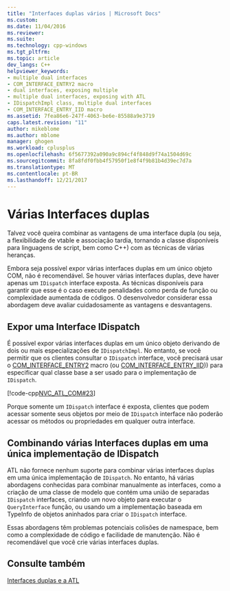 ```yaml
---
title: "Interfaces duplas vários | Microsoft Docs"
ms.custom: 
ms.date: 11/04/2016
ms.reviewer: 
ms.suite: 
ms.technology: cpp-windows
ms.tgt_pltfrm: 
ms.topic: article
dev_langs: C++
helpviewer_keywords:
- multiple dual interfaces
- COM_INTERFACE_ENTRY2 macro
- dual interfaces, exposing multiple
- multiple dual interfaces, exposing with ATL
- IDispatchImpl class, multiple dual interfaces
- COM_INTERFACE_ENTRY_IID macro
ms.assetid: 7fea86e6-247f-4063-be6e-85588a9e3719
caps.latest.revision: "11"
author: mikeblome
ms.author: mblome
manager: ghogen
ms.workload: cplusplus
ms.openlocfilehash: 6f5677392a090a9c894cf4f848d9f74a1504d69c
ms.sourcegitcommit: 8fa8fdf0fbb4f57950f1e8f4f9b81b4d39ec7d7a
ms.translationtype: MT
ms.contentlocale: pt-BR
ms.lasthandoff: 12/21/2017
---
```

# <a name="multiple-dual-interfaces"></a>Várias Interfaces duplas
Talvez você queira combinar as vantagens de uma interface dupla (ou seja, a flexibilidade de vtable e associação tardia, tornando a classe disponíveis para linguagens de script, bem como C++) com as técnicas de várias heranças.  
  
 Embora seja possível expor várias interfaces duplas em um único objeto COM, não é recomendável. Se houver várias interfaces duplas, deve haver apenas um `IDispatch` interface exposta. As técnicas disponíveis para garantir que esse é o caso execute penalidades como perda de função ou complexidade aumentada de códigos. O desenvolvedor considerar essa abordagem deve avaliar cuidadosamente as vantagens e desvantagens.  
  
## <a name="exposing-a-single-idispatch-interface"></a>Expor uma Interface IDispatch  
 É possível expor várias interfaces duplas em um único objeto derivando de dois ou mais especializações de `IDispatchImpl`. No entanto, se você permitir que os clientes consultar o `IDispatch` interface, você precisará usar o [COM_INTERFACE_ENTRY2](reference/com-interface-entry-macros.md#com_interface_entry2) macro (ou [COM_INTERFACE_ENTRY_IID](reference/com-interface-entry-macros.md#com_interface_entry_iid))) para especificar qual classe base a ser usado para o implementação de `IDispatch`.  
  
 [!code-cpp[NVC_ATL_COM#23](../atl/codesnippet/cpp/multiple-dual-interfaces_1.h)]  
  
 Porque somente um `IDispatch` interface é exposta, clientes que podem acessar somente seus objetos por meio de `IDispatch` interface não poderão acessar os métodos ou propriedades em qualquer outra interface.  
  
## <a name="combining-multiple-dual-interfaces-into-a-single-implementation-of-idispatch"></a>Combinando várias Interfaces duplas em uma única implementação de IDispatch  
 ATL não fornece nenhum suporte para combinar várias interfaces duplas em uma única implementação de `IDispatch`. No entanto, há várias abordagens conhecidas para combinar manualmente as interfaces, como a criação de uma classe de modelo que contém uma união de separadas `IDispatch` interfaces, criando um novo objeto para executar o `QueryInterface` função, ou usando um a implementação baseada em TypeInfo de objetos aninhados para criar o `IDispatch` interface.  
  
 Essas abordagens têm problemas potenciais colisões de namespace, bem como a complexidade de código e facilidade de manutenção. Não é recomendável que você crie várias interfaces duplas.  
  
## <a name="see-also"></a>Consulte também  
 [Interfaces duplas e a ATL](../atl/dual-interfaces-and-atl.md)

